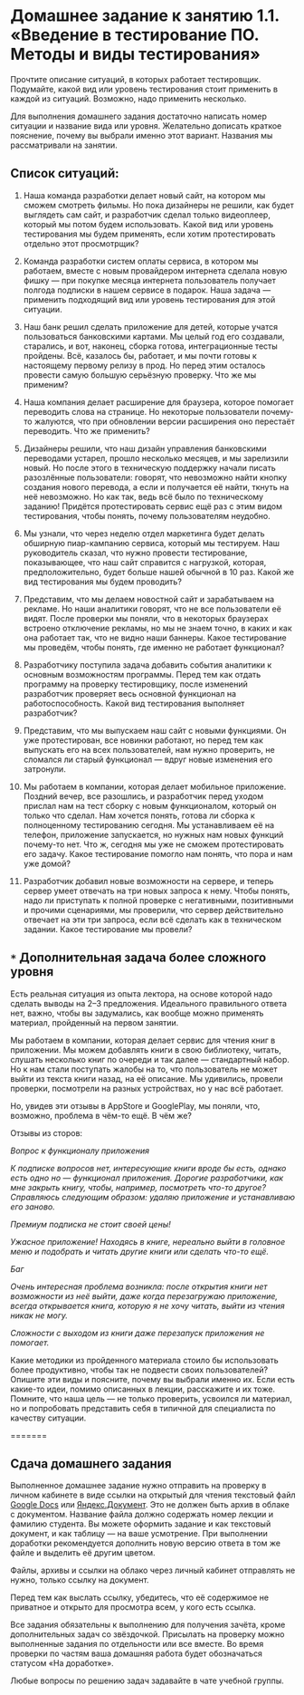 # Домашнее задание к занятию 1.1. «Введение в тестирование ПО. Методы и виды тестирования»

Прочтите описание ситуаций, в которых работает тестировщик. Подумайте, какой вид или уровень тестирования стоит применить в каждой из ситуаций. Возможно, надо применить несколько.

Для выполнения домашнего задания достаточно написать номер ситуации и название вида или уровня. Желательно дописать краткое пояснение, почему вы выбрали именно этот вариант. Названия мы рассматривали на занятии.

## Список ситуаций:

1. Наша команда разработки делает новый сайт, на котором мы сможем смотреть фильмы. Но пока дизайнеры не решили, как будет выглядеть сам сайт, и разработчик сделал только видеоплеер, который мы потом будем использовать. Какой вид или уровень тестирования мы будем применять, если хотим протестировать отдельно этот просмотрщик?

2. Команда разработки систем оплаты сервиса, в котором мы работаем, вместе с новым провайдером интернета сделала новую фишку — при покупке месяца интернета пользователь получает полгода подписки в нашем сервисе в подарок. Наша задача — применить подходящий вид или уровень тестирования для этой ситуации. 

3. Наш банк решил сделать приложение для детей, которые учатся пользоваться банковскими картами. Мы целый год его создавали, старались, и вот, наконец, сборка готова, интеграционные тесты пройдены. Всё, казалось бы, работает, и мы почти готовы к настоящему первому релизу в прод. Но перед этим осталось провести самую большую серьёзную проверку. Что же мы применим?

4. Наша компания делает расширение для браузера, которое помогает переводить слова на странице. Но некоторые пользователи почему-то жалуются, что при обновлении версии расширения оно перестаёт переводить. Что же применить?

5. Дизайнеры решили, что наш дизайн управления банковскими переводами устарел, прошло несколько месяцев, и мы зарелизили новый. Но после этого в техническую поддержку начали писать разозлённые пользователи: говорят, что невозможно найти кнопку создания нового перевода, а если и получается её найти, ткнуть на неё невозможно. Но как так, ведь всё было по техническому заданию! Придётся протестировать сервис ещё раз с этим видом тестирования, чтобы понять, почему пользователям неудобно.

6. Мы узнали, что через неделю отдел маркетинга будет делать обширную пиар-кампанию сервиса, который мы тестируем. Наш руководитель сказал, что нужно провести тестирование, показывающее, что наш сайт справится с нагрузкой, которая, предположительно, будет больше нашей обычной в 10 раз. Какой же вид тестирования мы будем проводить?

7. Представим, что мы делаем новостной сайт и зарабатываем на рекламе. Но наши аналитики говорят, что не все пользователи её видят. После проверки мы поняли, что в некоторых браузерах встроено отключение рекламы, но мы не знаем точно, в каких и как она работает так, что не видно наши баннеры. Какое тестирование мы проведём, чтобы понять, где именно не работает функционал?

8. Разработчику поступила задача добавить события аналитики к основным возможностям программы. Перед тем как отдать программу на проверку тестировщику, после изменений разработчик проверяет весь основной функционал на работоспособность. Какой вид тестирования выполняет разработчик?

9. Представим, что мы выпускаем наш сайт с новыми функциями. Он уже протестирован, все новинки работают, но перед тем как выпускать его на всех пользователей, нам нужно проверить, не сломался ли старый функционал — вдруг новые изменения его затронули.

10. Мы работаем в компании, которая делает мобильное приложение. Поздний вечер, все разошлись, и разработчик перед уходом прислал нам на тест сборку с новым функционалом, который он только что сделал. Нам хочется понять, готова ли сборка к полноценному тестированию сегодня. Мы устанавливаем её на телефон, приложение запускается, но нужных нам новых функций почему-то нет. Что ж, сегодня мы уже не сможем протестировать его задачу. Какое тестирование помогло нам понять, что пора и нам уже домой?  

11. Разработчик добавил новые возможности на сервере, и теперь сервер умеет отвечать на три новых запроса к нему. Чтобы понять, надо ли приступать к полной проверке с негативными, позитивными и прочими сценариями, мы проверили, что сервер действительно отвечает на эти три запроса, если всё сделать как в техническом задании. Какое тестирование мы провели?

## `*` Дополнительная задача более сложного уровня

Есть реальная ситуация из опыта лектора, на основе которой надо сделать выводы на 2–3 предложения. Идеального правильного ответа нет, важно, чтобы вы задумались, как вообще можно применять материал, пройденный на первом занятии.

Мы работаем в компании, которая делает сервис для чтения книг в приложении. Мы можем добавлять книги в свою библиотеку, читать, слушать несколько книг по очереди и так далее — стандартный набор. Но к нам стали поступать жалобы на то, что пользователь не может выйти из текста книги назад, на её описание. Мы удивились, провели проверки, посмотрели на разных устройствах, но у нас всё работает. 

Но, увидев эти отзывы в AppStore и GooglePlay, мы поняли, что, возможно, проблема в чём-то ещё. В чём же?

Отзывы из сторов:

*Вопрос к функционалу приложения*

*К подписке вопросов нет, интересующие книги вроде бы есть, однако есть одно но — функционал приложения. Дорогие разработчики, как мне закрыть книгу, чтобы, например, посмотреть что-то другое? Справляюсь следующим образом: удаляю приложение и устанавливаю его заново.*

*Премиум подписка не стоит своей цены!*

*Ужасное приложение! Находясь в книге, нереально выйти в головное меню и подобрать и читать другие книги или сделать что-то ещё.*

*Баг*

*Очень интересная проблема возникла: после открытия книги нет возможности из неё выйти, даже когда перезагружаю приложение, всегда открывается книга, которую я не хочу читать, выйти из чтения никак не могу.*

*Сложности с выходом из книги даже перезапуск приложения не помогает.*


Какие методики из пройденного материала стоило бы использовать более продуктивно, чтобы так не подвести своих пользователей? 
Опишите эти виды и поясните, почему вы выбрали именно их. Если есть какие-то идеи, помимо описанных в лекции, расскажите и их тоже. Помните, что наша цель — не только проверить, усвоился ли материал, но и попробовать представить себя в типичной для специалиста по качеству ситуации.

=======

## Сдача домашнего задания

Выполненное домашнее задание нужно отправить на проверку в личном кабинете в виде ссылки на открытый для чтения текстовый файл [Google Docs](https://docs.google.com/document) или [Яндекс.Документ](https://docs.yandex.ru/). Это не должен быть архив в облаке с документом. Название файла должно содержать номер лекции и фамилию студента. 
Вы можете оформить задание и как текстовый документ, и как таблицу — на ваше усмотрение.
При выполнении доработки рекомендуется дополнить новую версию ответа в том же файле и выделить её другим цветом.

Файлы, архивы и ссылки на облако через личный кабинет отправлять не нужно, только ссылку на документ. 


Перед тем как выслать ссылку, убедитесь, что её содержимое не приватное и открыто для просмотра всем, у кого есть ссылка.


Все задания обязательны к выполнению для получения зачёта, кроме дополнительных задач со звёздочкой. Присылать на проверку можно выполненные задания по отдельности или все вместе. Во время проверки по частям ваша домашняя работа будет обозначаться статусом «На доработке».

Любые вопросы по решению задач задавайте в чате учебной группы.
